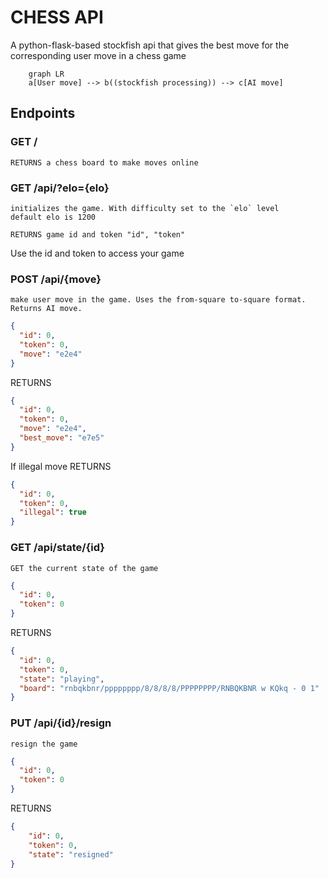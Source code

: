 # CHESS API
A python-flask-based stockfish api that gives the best move for the corresponding user move in a chess game

```mermaid
    graph LR
    a[User move] --> b((stockfish processing)) --> c[AI move]

```

## Endpoints

### GET /
    RETURNS a chess board to make moves online

### GET /api/?elo={elo}
    initializes the game. With difficulty set to the `elo` level
    default elo is 1200

    RETURNS game id and token "id", "token"

Use the id and token to access your game

### POST /api/{move}
    make user move in the game. Uses the from-square to-square format. Returns AI move.
```json
{
  "id": 0,
  "token": 0,
  "move": "e2e4"
}
```
RETURNS
```json
{
  "id": 0,
  "token": 0,
  "move": "e2e4",
  "best_move": "e7e5"
}
```
If illegal move RETURNS
```json
{
  "id": 0,
  "token": 0,
  "illegal": true
}
```

### GET /api/state/{id}
    GET the current state of the game

```json
{
  "id": 0,
  "token": 0
}
```

RETURNS
```json
{
  "id": 0,
  "token": 0,
  "state": "playing",
  "board": "rnbqkbnr/pppppppp/8/8/8/8/PPPPPPPP/RNBQKBNR w KQkq - 0 1"
}
```
### PUT /api/{id}/resign
    resign the game

```json
{
  "id": 0,
  "token": 0
}
```
RETURNS
```json
{
    "id": 0,
    "token": 0,
    "state": "resigned"
}
```